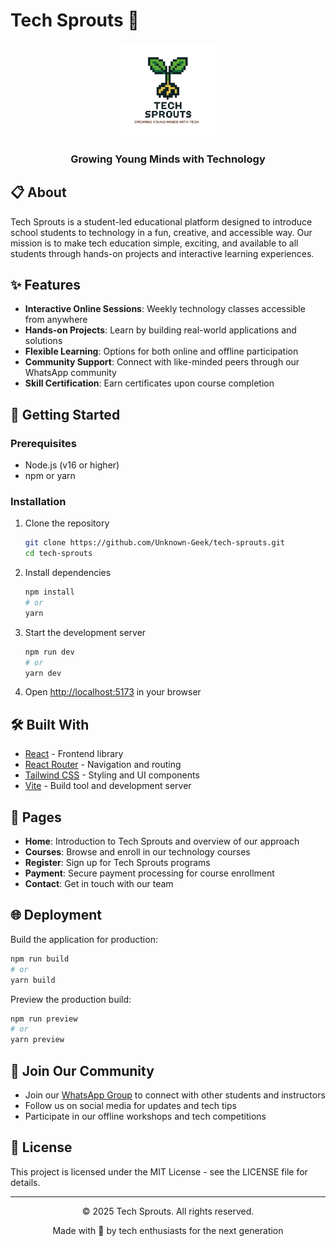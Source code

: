 # Tech Sprouts 🌱

<div align="center">
  <img src="./assets/logo.png" alt="Tech Sprouts Logo" width="150" />
  <h3>Growing Young Minds with Technology</h3>
</div>

## 📋 About

Tech Sprouts is a student-led educational platform designed to introduce school students to technology in a fun, creative, and accessible way. Our mission is to make tech education simple, exciting, and available to all students through hands-on projects and interactive learning experiences.

## ✨ Features

- **Interactive Online Sessions**: Weekly technology classes accessible from anywhere
- **Hands-on Projects**: Learn by building real-world applications and solutions
- **Flexible Learning**: Options for both online and offline participation
- **Community Support**: Connect with like-minded peers through our WhatsApp community
- **Skill Certification**: Earn certificates upon course completion

## 🚀 Getting Started

### Prerequisites

- Node.js (v16 or higher)
- npm or yarn

### Installation

1. Clone the repository

   ```bash
   git clone https://github.com/Unknown-Geek/tech-sprouts.git
   cd tech-sprouts
   ```

2. Install dependencies

   ```bash
   npm install
   # or
   yarn
   ```

3. Start the development server

   ```bash
   npm run dev
   # or
   yarn dev
   ```

4. Open [http://localhost:5173](http://localhost:5173) in your browser

## 🛠️ Built With

- [React](https://reactjs.org/) - Frontend library
- [React Router](https://reactrouter.com/) - Navigation and routing
- [Tailwind CSS](https://tailwindcss.com/) - Styling and UI components
- [Vite](https://vitejs.dev/) - Build tool and development server

## 📱 Pages

- **Home**: Introduction to Tech Sprouts and overview of our approach
- **Courses**: Browse and enroll in our technology courses
- **Register**: Sign up for Tech Sprouts programs
- **Payment**: Secure payment processing for course enrollment
- **Contact**: Get in touch with our team

## 🌐 Deployment

Build the application for production:

```bash
npm run build
# or
yarn build
```

Preview the production build:

```bash
npm run preview
# or
yarn preview
```

## 👥 Join Our Community

- Join our [WhatsApp Group](https://chat.whatsapp.com/J75hEOoDJIzGALTMxFo4Pk) to connect with other students and instructors
- Follow us on social media for updates and tech tips
- Participate in our offline workshops and tech competitions

## 📝 License

This project is licensed under the MIT License - see the LICENSE file for details.

---

<div align="center">
  <p>© 2025 Tech Sprouts. All rights reserved.</p>
  <p>Made with 💚 by tech enthusiasts for the next generation</p>
</div>
